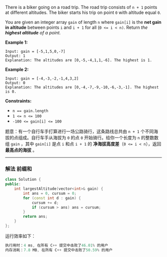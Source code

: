 <p>There is a biker going on a road trip. The road trip consists of <code>n + 1</code> points at different altitudes. The biker starts his trip on point <code>0</code> with altitude equal <code>0</code>.</p>

<p>You are given an integer array <code>gain</code> of length <code>n</code> where <code>gain[i]</code> is the <strong>net gain in altitude</strong> between points <code>i</code>​​​​​​ and <code>i + 1</code> for all (<code>0 &lt;= i &lt; n)</code>. Return <em>the <strong>highest altitude</strong> of a point.</em></p>

 
<p><strong>Example 1:</strong></p>

```clike
Input: gain = [-5,1,5,0,-7]
Output: 1
Explanation: The altitudes are [0,-5,-4,1,1,-6]. The highest is 1.
```

<p><strong>Example 2:</strong></p> 

```clike
Input: gain = [-4,-3,-2,-1,4,3,2]
Output: 0
Explanation: The altitudes are [0,-4,-7,-9,-10,-6,-3,-1]. The highest is 0. 
```

<p><strong>Constraints:</strong></p>

<ul>
	<li><code>n == gain.length</code></li>
	<li><code>1 &lt;= n &lt;= 100</code></li>
	<li><code>-100 &lt;= gain[i] &lt;= 100</code></li>
</ul>
 

题意：有一个自行车手打算进行一场公路骑行，这条路线总共由 `n + 1` 个不同海拔的点组成。自行车手从海拔为 `0` 的点 `0` 开始骑行。给你一个长度为 `n` 的整数数组 `gain` ，其中 `gain[i]` 是点 `i` 和点 `i + 1` 的 **净海拔高度差**（`0 <= i < n`），返回 **最高点的海拔** 。 

---
### 解法 前缀和
```cpp
class Solution {
public:
    int largestAltitude(vector<int>& gain) {
        int ans = 0, cursum = 0;
        for (const int d : gain) {
            cursum += d;
            if (cursum > ans) ans = cursum;
        }
        return ans;
    }
};
```
运行效率如下：
```cpp
执行用时：4 ms, 在所有 C++ 提交中击败了46.01% 的用户
内存消耗：7.8 MB, 在所有 C++ 提交中击败了50.59% 的用户
```
